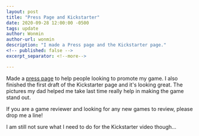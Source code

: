 ```yaml
---
layout: post
title: "Press Page and Kickstarter"
date: 2020-09-28 12:00:00 -0500
tags: update
author: Wonmin
author-url: wonmin
description: "I made a Press page and the Kickstarter page."
<!-- published: false -->
excerpt_separator: <!--more-->

---
```


Made a [press page](/press) to help people looking to promote my game. I also finished the first draft of the Kickstarter page and it's looking great. The pictures my dad helped me take last time really help in making the game stand out.

If you are a game reviewer and looking for any new games to review, please drop me a line!

I am still not sure what I need to do for the Kickstarter video though...
